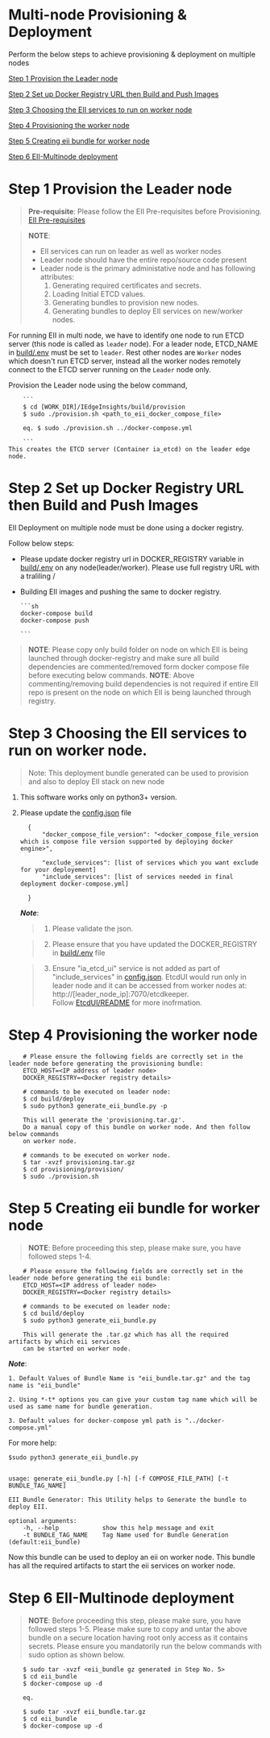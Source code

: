 # Multi-node Provisioning & Deployment

Perform the below steps  to achieve provisioning & deployment on multiple nodes

[Step 1 Provision the Leader node](#step-1-provision-the-leader-node)

[Step 2 Set up Docker Registry URL then Build and Push Images](#step-2-set-up-docker-registry-url-then-build-and-push-images)

[Step 3 Choosing the EII services to run on worker node](#step-3-choosing-the-eii-services-to-run-on-worker-node)

[Step 4 Provisioning the worker node](#step-4-provisioning-the-worker-node)

[Step 5 Creating eii bundle for worker node](#step-5-creating-eii-bundle-for-worker-node)

[Step 6 EII-Multinode deployment](#step-6-eii-multinode-deployment)

# Step 1 Provision the Leader node

> **Pre-requisite**:
> Please follow the EII Pre-requisites before Provisioning.
> [EII Pre-requisites](../../README.md#eii-pre-requisites)

> **NOTE**:
> * EII services can run on leader as well as worker nodes
> * Leader node should have the entire repo/source code present
> * Leader node is the primary administative node and has following attributes:
>   1. Generating required certificates and secrets.
>   2. Loading Initial ETCD values.
>   3. Generating bundles to provision new nodes.
>   4. Generating bundles to deploy EII services on new/worker nodes.


For running EII in multi node, we have to identify one node to run ETCD server (this node is called as `leader` node). For a leader node, ETCD_NAME in [build/.env](../.env) must be set to `leader`. Rest other nodes are `Worker` nodes which doesn't run ETCD server, instead all the worker nodes remotely connect to the ETCD server running on the `Leader` node only.

Provision the Leader node using the below command,

        ```
        $ cd [WORK_DIR]/IEdgeInsights/build/provision
        $ sudo ./provision.sh <path_to_eii_docker_compose_file>

        eq. $ sudo ./provision.sh ../docker-compose.yml

        ```
    This creates the ETCD server (Container ia_etcd) on the leader edge node.

# Step 2 Set up Docker Registry URL then Build and Push Images
EII Deployment on multiple node must be done using a docker registry.

Follow below steps:

* Please update docker registry url in DOCKER_REGISTRY variable in  [build/.env](../.env) on any node(leader/worker). Please use full registry URL with a traliling /

* Building EII images and pushing the same to docker registry.

      ```sh
      docker-compose build
      docker-compose push

      ```

> **NOTE**: Please copy only build folder on node on which EII is being launched through docker-registry and make sure all build dependencies are commented/removed form docker compose file before executing below commands.
> **NOTE**: Above commenting/removing build dependencies is not required if entire EII repo is present on the node on which EII is being launched through registry.

# Step 3 Choosing the EII services to run on worker node.

>Note: This deployment bundle generated can be used to provision and also to deploy EII stack on new node

1. This software works only on python3+ version.
2. Please update the [config.json](./config.json) file

      ```
        {
            "docker_compose_file_version": "<docker_compose_file_version which is compose file version supported by deploying docker engine>",

            "exclude_services": [list of services which you want exclude for your deployement]
            "include_services": [list of services needed in final deployment docker-compose.yml]

        }
      ```
    ***Note***:
    > 1. Please validate the json.

    > 2. Please ensure that you have updated the DOCKER_REGISTRY in [build/.env](../.env) file

    > 3. Ensure "ia_etcd_ui" service is not added as part of "include_services" in [config.json](./config.json). EtcdUI would run only in leader node and it can be accessed from worker nodes at: http://[leader_node_ip]:7070/etcdkeeper.<br/>
    > Follow [EtcdUI/README](../../EtcdUI/README.md) for more inofrmation.

# Step 4 Provisioning the worker node

```
    # Please ensure the following fields are correctly set in the leader node before generating the provisioning bundle:
    ETCD_HOST=<IP address of leader node>
    DOCKER_REGISTRY=<Docker registry details>

    # commands to be executed on leader node:
    $ cd build/deploy
    $ sudo python3 generate_eii_bundle.py -p

    This will generate the 'provisioning.tar.gz'.
    Do a manual copy of this bundle on worker node. And then follow below commands
    on worker node.
```

```
    # commands to be executed on worker node.
    $ tar -xvzf provisioning.tar.gz
    $ cd provisioning/provision/
    $ sudo ./provision.sh
```

# Step 5 Creating eii bundle for worker node
> **NOTE**: Before proceeding this step, please make sure, you have followed steps 1-4.

```
    # Please ensure the following fields are correctly set in the leader node before generating the eii bundle:
    ETCD_HOST=<IP address of leader node>
    DOCKER_REGISTRY=<Docker registry details>

    # commands to be executed on leader node:
    $ cd build/deploy
    $ sudo python3 generate_eii_bundle.py

    This will generate the .tar.gz which has all the required artifacts by which eii services
    can be started on worker node.
```
***Note***:

    1. Default Values of Bundle Name is "eii_bundle.tar.gz" and the tag name is "eii_bundle"

    2. Using *-t* options you can give your custom tag name which will be used as same name for bundle generation.

    3. Default values for docker-compose yml path is "../docker-compose.yml"

For more help:

    $sudo python3 generate_eii_bundle.py


    usage: generate_eii_bundle.py [-h] [-f COMPOSE_FILE_PATH] [-t BUNDLE_TAG_NAME]

    EII Bundle Generator: This Utility helps to Generate the bundle to deploy EII.

    optional arguments:
        -h, --help            show this help message and exit
        -t BUNDLE_TAG_NAME    Tag Name used for Bundle Generation (default:eii_bundle)


Now this bundle can be used to deploy an eii on worker node. This bundle has all the required artifacts to start the eii
services on worker node.

# Step 6 EII-Multinode deployment

> **NOTE**: Before proceeding this step, please make sure, you have followed steps 1-5. Please make sure to copy and untar the above bundle on a secure location having root only access as it contains secrets. Please ensure you mandatorily run the below commands with sudo option as shown below.

```
    $ sudo tar -xvzf <eii_bundle gz generated in Step No. 5>
    $ cd eii_bundle
    $ docker-compose up -d

    eq.

    $ sudo tar -xvzf eii_bundle.tar.gz
    $ cd eii_bundle
    $ docker-compose up -d

```
